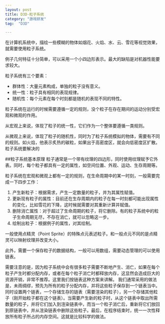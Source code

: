 ```yaml
---
layout: post
title: D3D-粒子系统
category: "游戏研发"
tag:  "D3D"

---
```


在计算机系统中，描绘一些模糊的物体如烟花、火焰、水、云、雪花等视觉效果，就需要使用粒子系统。

例子几何特征十分简单，可以采用一个小四边形表示。最大的缺陷是对机器性能要求较大。

粒子系统有三个要素：
- 群体性：大量元素构成，单独的粒子没有意义。
- 统一性：粒子具有相同的表现规律。
- 随机性：每个元素在每个时刻都是随机的表现不同的特性。

粒子系统在运行的时候需要遵循一定的规则，没个粒子在存在期间的运动分别受宏观和微观的作用。

从宏观上来说，体现了粒子的统一性，它们作为一个整体要遵循一类规则。

从微观上来说，体现了粒子的随机性，同时为了粒子系统模拟的物体，需要有不同的规则。如火焰，他表示炙热的碳粒，如果出于高密度区，就会向低密度区扩散。
粒子系统要解决的

##粒子系统基本原理
粒子通常是一个带有纹理的四边形，同时使用纹理赋予它外表。同时，每个粒子都具有一定的属性，如空间位置、外观、运动、生存周期等。

粒子系统在宏观和微观上都有一定的规则，在生命周期中的某一时刻，一般需要完成一下四步工作：

1. 产生新粒子：根据需求，产生一定数量的粒子，并为其属性赋值。
2. 更新现有粒子的属性：目前还在生存周期内的粒子在每一时刻都可能出现属性的变化，比如雪花的下降，这时候就需要对其重新计算并赋值。
3. 删除消亡属性：对于超过了生命周期的粒子，将它删除。有的粒子系统中的粒子生命周期无尽，不存在消亡，就可以忽略这一步。
4. 绘制出粒子：根据例子的属性，对其绘制。

一般使用点精灵（Point Sprite）的特殊点元表述粒子。和一般点元不同的是点精灵可以映射纹理并改变大小。

此外，需要一个保存粒子的数据结构，一般可以用数组，需要动态管理的可以使用链表。

需要注意的是，因为粒子系统中会有很多粒子需要不断地产生、消亡，如果在每个粒子产生时都分配内存，或者在每个粒子消亡时都释放内存，这显然会造成巨大的资源开销，非常不推荐。这里我们按链表这种方案来讲解。
我们通常采用的做法是，未雨绸缪，预先为所有的粒子分配内存，并将这些粒子保存到一个链表当中。同时设置两个链表，一个存储生存的链表（需要渲染的粒子），另一个存储其他粒子（刚开始粒子都在这个链表）。当需要产生新的粒子时，从这个链表中取出所需数量的粒子，并将它们加入到渲染链表中，而当一个粒子消亡后，重新将它们放回到原链表中，并从渲染链表中删除这些粒子。最后，在程序结束时，统一一次性释放所有粒子所占的内存空间。这就是比较科学的做法。




















